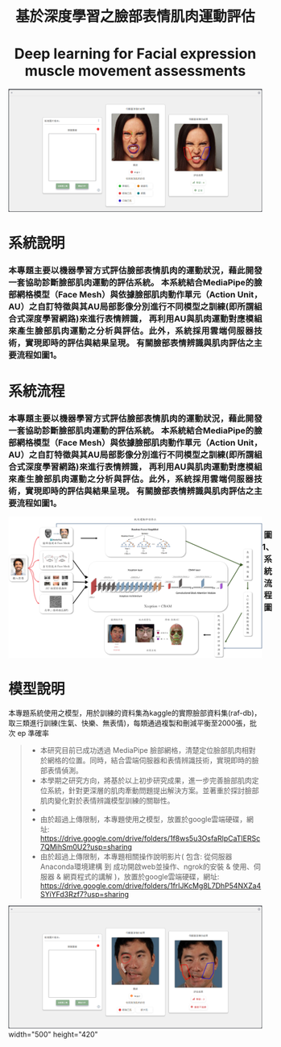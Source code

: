 <h1 align="center" >基於深度學習之臉部表情肌肉運動評估</h1>
<h1 align="center" >Deep learning for Facial expression muscle movement assessments</h1>

<div style="display: flex ;" align="center">
    <img src="Abstract-Image/圖片a.png" alt="網頁實機畫面"  />
</div>

# 系統說明
<h3 style="text-align: justify;">本專題主要以機器學習方式評估臉部表情肌肉的運動狀況，藉此開發一套協助診斷臉部肌肉運動的評估系統。
    本系統結合MediaPipe的臉部網格模型（Face Mesh）與依據臉部肌肉動作單元（Action Unit，AU）之自訂特徵與其AU局部影像分別進行不同模型之訓練(即所謂組合式深度學習網路)來進行表情辨識，
    再利用AU與肌肉運動對應模組來產生臉部肌肉運動之分析與評估。此外，系統採用雲端伺服器技術，實現即時的評估與結果呈現。
    有關臉部表情辨識與肌肉評估之主要流程如圖1。</h3>


# 系統流程
<h3 style="text-align: justify;">    本專題主要以機器學習方式評估臉部表情肌肉的運動狀況，藉此開發一套協助診斷臉部肌肉運動的評估系統。
    本系統結合MediaPipe的臉部網格模型（Face Mesh）與依據臉部肌肉動作單元（Action Unit，AU）之自訂特徵與其AU局部影像分別進行不同模型之訓練(即所謂組合式深度學習網路)來進行表情辨識，
    再利用AU與肌肉運動對應模組來產生臉部肌肉運動之分析與評估。此外，系統採用雲端伺服器技術，實現即時的評估與結果呈現。
    有關臉部表情辨識與肌肉評估之主要流程如圖1。</h3>

<div style="display: flex ;" align="center">
    <img src="Abstract-Image/流程圖.png" alt="系統流程"  />
    <h3>圖1、系統流程圖</h3>
</div>

# 模型說明
本專題系統使用之模型，用於訓練的資料集為kaggle的實際臉部資料集(raf-db)，取三類進行訓練(生氣、快樂、無表情)，每類通過複製和刪減平衡至2000張，批次 ep 準確率



>- 本研究目前已成功透過 MediaPipe 臉部網格，清楚定位臉部肌肉相對於網格的位置。同時，結合雲端伺服器和表情辨識技術，實現即時的臉部表情偵測。
>- 本學期之研究方向，將基於以上初步研究成果，進一步完善臉部肌肉定位系統，針對更深層的肌肉牽動問題提出解決方案。並著重於探討臉部肌肉變化對於表情辨識模型訓練的關聯性。
>- 
>- 由於超過上傳限制，本專題使用之模型，放置於google雲端硬碟，網址: https://drive.google.com/drive/folders/1f8ws5u3OsfaRlpCaTlERSc7QMihSm0U2?usp=sharing
>- 由於超過上傳限制，本專題相關操作說明影片( 包含: 從伺服器Anaconda環境建構 到 成功開啟web並操作、ngrok的安裝 & 使用、伺服器 & 網頁程式的講解 )，放置於google雲端硬碟，網址: https://drive.google.com/drive/folders/1frIJKcMg8L7DhP54NXZa4SYiYFd3Rzf7?usp=sharing
 <img src="Abstract-Image/圖片b.png" alt="圖片b"  />
 width="500" height="420"
